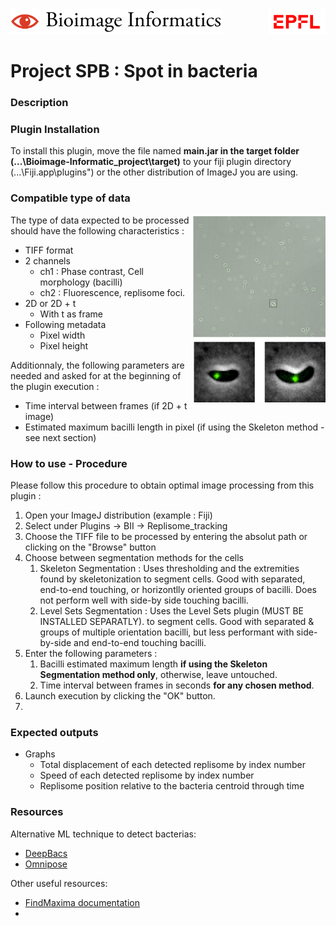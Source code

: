 <img src="icons/bii-banner.png" alt="image" height=40px>
<img src="icons/epfl-logo.png" height=40px alt="image" align="right">

# Project SPB : Spot in bacteria

### Description


### Plugin Installation

To install this plugin, move the file named **main.jar in the target folder (...\Bioimage-Informatic_project\target)** to your fiji plugin 
directory (...\Fiji.app\plugins") or the other distribution of ImageJ you are using.

### Compatible type of data
<img src="icons/image.png" alt="image" height=300px align="right">

The type of data expected to be processed should have the following 
characteristics :
- TIFF format
- 2 channels
    - ch1 : Phase contrast, Cell morphology (bacilli)
    - ch2 : Fluorescence, replisome foci.
- 2D or 2D + t
  - With t as frame
- Following metadata
  - Pixel width
  - Pixel height

Additionnaly, the following parameters are needed and asked for at the 
beginning of the plugin execution :
- Time interval between frames (if 2D + t image)
- Estimated maximum bacilli length in pixel (if using the Skeleton method - 
see next section)


### How to use - Procedure

Please follow this procedure to obtain optimal image processing from this plugin :
1. Open your ImageJ distribution (example : Fiji)
2. Select under Plugins -> BII -> Replisome_tracking
3. Choose the TIFF file to be processed by entering the absolut path or clicking on the "Browse" button
4. Choose between segmentation methods for the cells
   1. Skeleton Segmentation : Uses thresholding and the extremities found by skeletonization to segment cells.
   Good with separated, end-to-end touching, or horizontlly oriented groups of bacilli. 
   Does not perform well with side-by side touching bacilli.
   2. Level Sets Segmentation : Uses the Level Sets plugin (MUST BE INSTALLED SEPARATLY). to segment cells.
   Good with separated & groups of multiple orientation bacilli, 
   but less performant with side-by-side and end-to-end touching bacilli.
5. Enter the following parameters :
   1. Bacilli estimated maximum length **if using the Skeleton Segmentation method only**, otherwise, leave untouched.
   2. Time interval between frames in seconds **for any chosen method**.
6. Launch execution by clicking the "OK" button.
7. 

### Expected outputs

- Graphs
  - Total displacement of each detected replisome by index number
  - Speed of each detected replisome by index number
  - Replisome position relative to the bacteria centroid through time

### Resources

Alternative ML technique to detect bacterias: 
- [DeepBacs](https://www.nature.com/articles/s42003-022-03634-z)
- [Omnipose](https://omnipose.readthedocs.io/notebook.html)

Other useful resources:
- [FindMaxima documentation](https://imagej.net/ij/developer/api/ij/ij/ImagePlus.html)
- 
